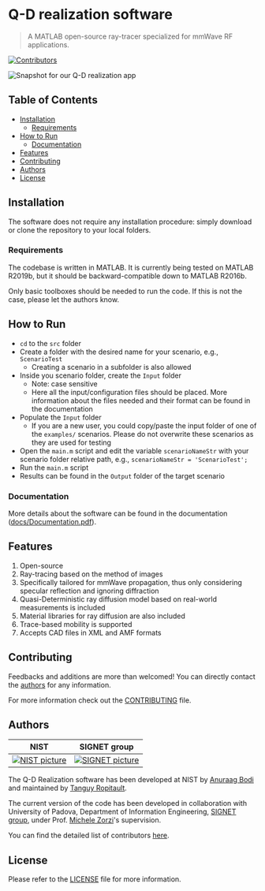 # Q-D realization software
> A MATLAB open-source ray-tracer specialized for mmWave RF applications.

[![Contributors](https://img.shields.io/github/contributors/wigig-tools/qd-realization)](https://github.com/wigig-tools/qd-realization/graphs/contributors)

![Snapshot for our Q-D realization app](qdRealizationSnapshot.PNG)

## Table of Contents
* [Installation](#installation)
  * [Requirements](#requirements)
* [How to Run](#how-to-run)
  * [Documentation](#documentation)
* [Features](#features)
* [Contributing](#contributing)
* [Authors](#authors)
* [License](#license)

## Installation
The software does not require any installation procedure: simply download or clone the repository to your local folders.

### Requirements
The codebase is written in MATLAB. It is currently being tested on MATLAB R2019b, but it should be backward-compatible down to MATLAB R2016b.

Only basic toolboxes should be needed to run the code. If this is not the case, please let the authors know.

## How to Run
* `cd` to the `src` folder
* Create a folder with the desired name for your scenario, e.g., `ScenarioTest`
  * Creating a scenario in a subfolder is also allowed
* Inside you scenario folder, create the `Input` folder
  * Note: case sensitive
  * Here all the input/configuration files should be placed. More information about the files needed and their format can be found in the documentation
* Populate the `Input` folder
  * If you are a new user, you could copy/paste the input folder of one of the `examples/` scenarios. Please do not overwrite these scenarios as they are used for testing
* Open the `main.m` script and edit the variable `scenarioNameStr` with your scenario folder relative path, e.g., `scenarioNameStr = 'ScenarioTest';`
* Run the `main.m` script
* Results can be found in the `Output` folder of the target scenario

### Documentation
More details about the software can be found in the documentation ([docs/Documentation.pdf](docs/Documentation.pdf)).

## Features
1. Open-source
1. Ray-tracing based on the method of images
1. Specifically tailored for mmWave propagation, thus only considering specular reflection and ignoring diffraction
1. Quasi-Deterministic ray diffusion model based on real-world measurements is included
1. Material libraries for ray diffusion are also included
1. Trace-based mobility is supported
1. Accepts CAD files in XML and AMF formats

## Contributing
Feedbacks and additions are more than welcomed! You can directly contact the [authors](#Authors) for any information.

For more information check out the [CONTRIBUTING](CONTRIBUTING) file.

## Authors

| NIST | SIGNET group |
| :---: | :---: |
| [![NIST picture](https://github.com/usnistgov.png?size=100)](https://github.com/usnistgov) | [![SIGNET picture](https://github.com/signetlabdei.png?size=100)](https://github.com/signetlabdei) |

The Q-D Realization software has been developed at NIST by [Anuraag Bodi](https://www.nist.gov/people/anuraag-bodi) and maintained by [Tanguy Ropitault](https://www.nist.gov/people/tanguy-ropitault).

The current version of the code has been developed in collaboration with University of Padova, Department of Information Engineering, [SIGNET group](http://signet.dei.unipd.it/), under Prof. [Michele Zorzi](http://www.dei.unipd.it/~zorzi/)'s supervision.

You can find the detailed list of contributors [here](https://github.com/wigig-tools/qd-realization/graphs/contributors).

## License
Please refer to the [LICENSE](LICENSE) file for more information.
